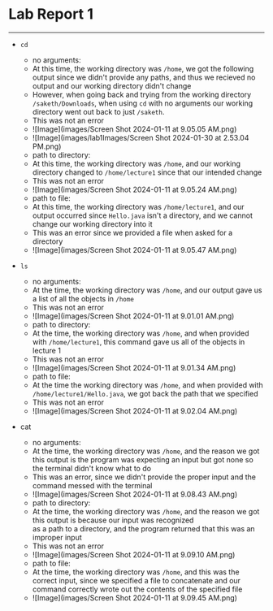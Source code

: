 # Lab Report 1
---
* `cd`
  - no arguments:
  - At this time, the working directory was `/home`, we got the following output since we didn't provide any paths, 
    and thus we recieved no output and our working directory didn't change
  - However, when going back and trying from the working directory `/saketh/Downloads`, when using `cd` with no arguments our working directory went out back to just `/saketh`.
  - This was not an error
  - ![Image](images/Screen Shot 2024-01-11 at 9.05.05 AM.png)
  - ![Image](images/lab1Images/Screen Shot 2024-01-30 at 2.53.04 PM.png)
  - path to directory:
  - At this time, the working directory was `/home`, and our working directory changed to `/home/lecture1` since that 
    our intended change
  - This was not an error 
  - ![Image](images/Screen Shot 2024-01-11 at 9.05.24 AM.png)
  - path to file:
  - At this time, the working directory was `/home/lecture1`, and our output occurred since `Hello.java` isn't a directory,
    and we cannot change our working directory into it
  - This was an error since we provided a file when asked for a directory
  - ![Image](images/Screen Shot 2024-01-11 at 9.05.47 AM.png)

* `ls`
  - no arguments:
  - At the time, the working directory was `/home`, and our output gave us a list of all the objects in `/home`
  - This was not an error
  - ![Image](images/Screen Shot 2024-01-11 at 9.01.01 AM.png)
  - path to directory:
  - At the time, the working directory was `/home`, and when provided with `/home/lecture1`, this command gave
    us all of the objects in lecture 1
  - This was not an error
  -  ![Image](images/Screen Shot 2024-01-11 at 9.01.34 AM.png)
  - path to file: 
  - At the time the working directory was `/home`, and when provided with `/home/lecture1/Hello.java`, we got back
    the path that we specified
  - This was not an error
  - ![Image](images/Screen Shot 2024-01-11 at 9.02.04 AM.png)

* cat
  - no arguments:
  - At the time, the working directory was `/home`, and the reason we got this output is the program was expecting 
    an input but got none so the terminal didn't know what to do
  - This was an error, since we didn't provide the proper input and the command messed with the terminal
  - ![Image](images/Screen Shot 2024-01-11 at 9.08.43 AM.png)
  - path to directory:
  - At the time, the working directory was `/home`, and the reason we got this output is because our input was recognized  
    as a path to a directory, and the program returned that this was an improper input
  - This was not an error
  - ![Image](images/Screen Shot 2024-01-11 at 9.09.10 AM.png)
  - path to file: 
  - At the time, the working directory was `/home`, and this was the correct input, since we specified a file to concatenate
    and our command correctly wrote out the contents of the specified file
  - ![Image](images/Screen Shot 2024-01-11 at 9.09.45 AM.png)
